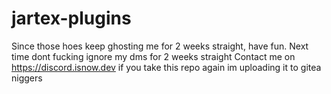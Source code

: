 ﻿# jartex-plugins
Since those hoes keep ghosting me for 2 weeks straight, have fun.
Next time dont fucking ignore my dms for 2 weeks straight
Contact me on https://discord.isnow.dev if you take this repo again im uploading it to gitea niggers
